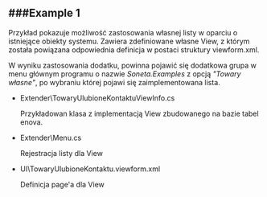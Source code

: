 ﻿###Example 1
-----------------------------------------------------------------------------------------------------

Przykład pokazuje możliwość zastosowania własnej listy w oparciu o istniejące obiekty systemu. Zawiera zdefiniowane własne    View, z którym została powiązana odpowiednia definicja w postaci struktury viewform.xml. 
    
W wyniku zastosowania dodatku, powinna pojawić się dodatkowa grupa w menu głównym programu o nazwie *Soneta.Examples* z opcją *"Towary własne"*, po wybraniu której pojawi się zaimplementowana lista.

* Extender\TowaryUlubioneKontaktuViewInfo.cs

    Przykładowan klasa z implementacją View zbudowanego na bazie tabel enova.
* Extender\Menu.cs

    Rejestracja listy dla View
* UI\TowaryUlubioneKontaktu.viewform.xml

    Definicja page'a dla View
    
